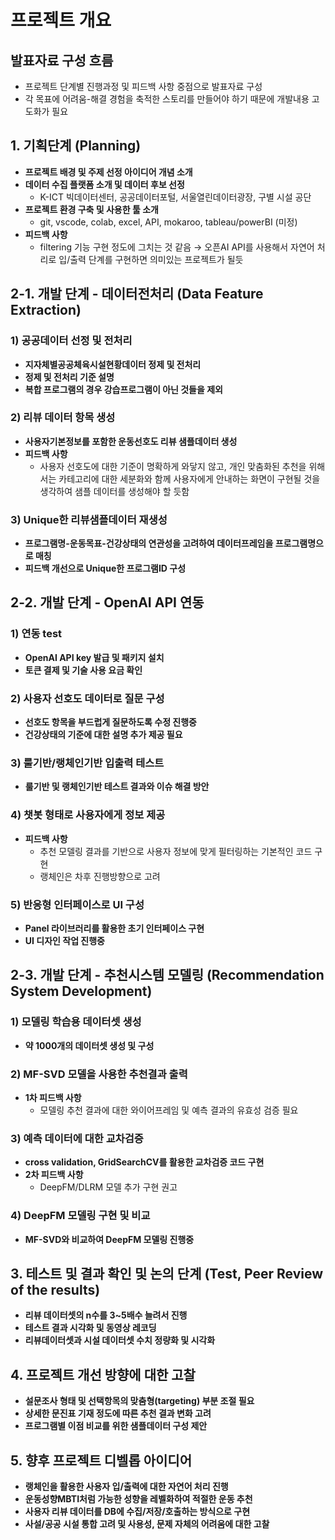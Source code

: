 # 프로젝트 개요

## 발표자료 구성 흐름

- 프로젝트 단계별 진행과정 및 피드백 사항 중점으로 발표자료 구성
- 각 목표에 어려움-해결 경험을 축적한 스토리를 만들어야 하기 때문에 개발내용 고도화가 필요

## 1. 기획단계 (Planning)

- **프로젝트 배경 및 주제 선정 아이디어 개념 소개**
- **데이터 수집 플랫폼 소개 및 데이터 후보 선정**
  - K-ICT 빅데이터센터, 공공데이터포털, 서울열린데이터광장, 구별 시설 공단
- **프로젝트 환경 구축 및 사용한 툴 소개**
  - git, vscode, colab, excel, API, mokaroo, tableau/powerBI (미정)
- **피드백 사항**
  - filtering 기능 구현 정도에 그치는 것 같음 → 오픈AI API를 사용해서 자연어 처리로 입/출력 단계를 구현하면 의미있는 프로젝트가 될듯

## 2-1. 개발 단계 - 데이터전처리 (Data Feature Extraction)

### 1) 공공데이터 선정 및 전처리

- **지자체별공공체육시설현황데이터 정제 및 전처리**
- **정제 및 전처리 기준 설명**
- **복합 프로그램의 경우 강습프로그램이 아닌 것들을 제외**

### 2) 리뷰 데이터 항목 생성

- **사용자기본정보를 포함한 운동선호도 리뷰 샘플데이터 생성**
- **피드백 사항**
  - 사용자 선호도에 대한 기준이 명확하게 와닿지 않고, 개인 맞춤화된 추천을 위해서는 카테고리에 대한 세분화와 함께 사용자에게 안내하는 화면이 구현될 것을 생각하여 샘플 데이터를 생성해야 할 듯함

### 3) Unique한 리뷰샘플데이터 재생성

- **프로그램명-운동목표-건강상태의 연관성을 고려하여 데이터프레임을 프로그램명으로 매칭**
- **피드백 개선으로 Unique한 프로그램ID 구성**

## 2-2. 개발 단계 - OpenAI API 연동

### 1) 연동 test

- **OpenAI API key 발급 및 패키지 설치**
- **토큰 결제 및 기술 사용 요금 확인**

### 2) 사용자 선호도 데이터로 질문 구성

- **선호도 항목을 부드럽게 질문하도록 수정 진행중**
- **건강상태의 기준에 대한 설명 추가 제공 필요**

### 3) 룰기반/랭체인기반 입출력 테스트

- **룰기반 및 랭체인기반 테스트 결과와 이슈 해결 방안**

### 4) 챗봇 형태로 사용자에게 정보 제공

- **피드백 사항**
  - 추천 모델링 결과를 기반으로 사용자 정보에 맞게 필터링하는 기본적인 코드 구현
  - 랭체인은 차후 진행방향으로 고려

### 5) 반응형 인터페이스로 UI 구성

- **Panel 라이브러리를 활용한 초기 인터페이스 구현**
- **UI 디자인 작업 진행중**

## 2-3. 개발 단계 - 추천시스템 모델링 (Recommendation System Development)

### 1) 모델링 학습용 데이터셋 생성

- **약 1000개의 데이터셋 생성 및 구성**

### 2) MF-SVD 모델을 사용한 추천결과 출력

- **1차 피드백 사항**
  - 모델링 추천 결과에 대한 와이어프레임 및 예측 결과의 유효성 검증 필요

### 3) 예측 데이터에 대한 교차검증

- **cross validation, GridSearchCV를 활용한 교차검증 코드 구현**
- **2차 피드백 사항**
  - DeepFM/DLRM 모델 추가 구현 권고

### 4) DeepFM 모델링 구현 및 비교

- **MF-SVD와 비교하여 DeepFM 모델링 진행중**

## 3. 테스트 및 결과 확인 및 논의 단계 (Test, Peer Review of the results)

- **리뷰 데이터셋의 n수를 3~5배수 늘려서 진행**
- **테스트 결과 시각화 및 동영상 레코딩**
- **리뷰데이터셋과 시설 데이터셋 수치 정량화 및 시각화**

## 4. 프로젝트 개선 방향에 대한 고찰

- **설문조사 형태 및 선택항목의 맞춤형(targeting) 부분 조절 필요**
- **상세한 문진표 기재 정도에 따른 추천 결과 변화 고려**
- **프로그램별 이점 비교를 위한 샘플데이터 구성 제안**

## 5. 향후 프로젝트 디벨롭 아이디어

- **랭체인을 활용한 사용자 입/출력에 대한 자연어 처리 진행**
- **운동성향MBTI처럼 가능한 성향을 레벨화하여 적절한 운동 추천**
- **사용자 리뷰 데이터를 DB에 수집/저장/호출하는 방식으로 구현**
- **사설/공공 시설 통합 고려 및 사용성, 문제 자체의 어려움에 대한 고찰**
